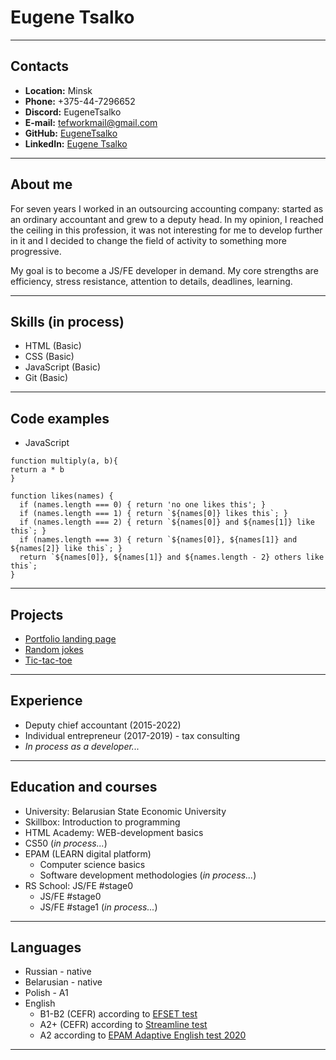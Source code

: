 # Eugene Tsalko


---


## Contacts
* **Location:** Minsk
* **Phone:** +375-44-7296652
* **Discord:** EugeneTsalko
* **E-mail:** tefworkmail@gmail.com
* **GitHub:** [EugeneTsalko](https://github.com/EugeneTsalko)
* **LinkedIn:** [Eugene Tsalko](https://by.linkedin.com/in/eugene-tsalko-21a3841ba) 


---


## About me
For seven years I worked in an outsourcing accounting company: started as an ordinary accountant and grew to a deputy head. In my opinion, I reached the ceiling in this profession, it was not interesting for me to develop further in it and I decided to change the field of activity to something more progressive.

My goal is to become a JS/FE developer in demand. My core strengths are efficiency, stress resistance, attention to details, deadlines, learning.


---


## Skills (in process)
* HTML (Basic)
* CSS (Basic)
* JavaScript (Basic)
* Git (Basic)


---


## Code examples
* JavaScript


```
function multiply(a, b){
return a * b
}
```


```
function likes(names) {
  if (names.length === 0) { return 'no one likes this'; }
  if (names.length === 1) { return `${names[0]} likes this`; }
  if (names.length === 2) { return `${names[0]} and ${names[1]} like this`; }
  if (names.length === 3) { return `${names[0]}, ${names[1]} and ${names[2]} like this`; }
  return `${names[0]}, ${names[1]} and ${names.length - 2} others like this`;
}
```


---


## Projects 
* [Portfolio landing page](https://eugenetsalko.github.io/portfolio/)
* [Random jokes](https://eugenetsalko.github.io/random-jokes/)
* [Tic-tac-toe](https://eugenetsalko.github.io/tic-tac-toe/)


---


## Experience
* Deputy chief accountant (2015-2022)
* Individual entrepreneur (2017-2019) - tax consulting
* _In process as a developer..._


---


## Education and courses
* University: Belarusian State Economic University
* Skillbox: Introduction to programming
* HTML Academy: WEB-development basics
* CS50 (_in process..._)
* EPAM (LEARN digital platform)
   * Computer science basics
   * Software development methodologies (_in process..._)
* RS School: JS/FE #stage0 
   * JS/FE #stage0
   * JS/FE #stage1 (_in process..._)


----


## Languages
* Russian - native
* Belarusian - native
* Polish - A1
* English 
  * B1-B2 (CEFR) according to [EFSET test](https://www.efset.org/quick-check/)
  * A2+ (CEFR) according to [Streamline test](https://test.str.by/)
  * A2 according to [EPAM Adaptive English test 2020](https://examinator.epam.com/)


----
